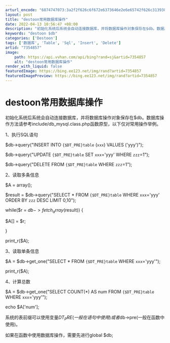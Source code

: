 ```yaml
---
arturl_encode: "6874747073:3a2f2f626c6f672e6373646e2e6e65742f626c313938383533:302f61727469636c652f64657461696c732f37333534383537"
layout: post
title: "destoon常用数据库操作"
date: 2022-04-13 10:56:47 +08:00
description: "初始化系统后系统会自动连接数据库，并将数据库操作对象保存在$db。数据库操作方法请参考include"
keywords: "destoon $db"
categories: ['Destoon']
tags: ['数据库', 'Table', 'Sql', 'Insert', 'Delete']
artid: "7354857"
image:
    path: https://api.vvhan.com/api/bing?rand=sj&artid=7354857
    alt: "destoon常用数据库操作"
render_with_liquid: false
featuredImage: https://bing.ee123.net/img/rand?artid=7354857
featuredImagePreview: https://bing.ee123.net/img/rand?artid=7354857
---
```


# destoon常用数据库操作

初始化系统后系统会自动连接数据库，并将数据库操作对象保存在$db。数据库操作方法请参考include/db_mysql.class.php函数原型，以下仅对常用操作举例。
  
  

1、执行SQL语句
  
  

$db->query("INSERT INTO `{$DT_PRE}table` (`xxx`) VALUES ('yyy')");

  

$db->query("UPDATE `{$DT_PRE}table` SET `xxx`='yyy' WHERE `zzz`=1");

  

$db->query("DELETE FROM `{$DT_PRE}table` WHERE `zzz`=1");

  
  

2、读取多条信息
  
  

$A = array();
  
$result = $db->query("SELECT * FROM `{$DT_PRE}table` WHERE `xxx`='yyy' ORDER BY `zzz` DESC LIMIT 0,10");
  
while($r = $db->fetch_array($result)) {
  
$A[] = $r;
  
}
  
print_r($A);

  

3、读取单条信息
  
  

$A = $db->get_one("SELECT * FROM `{$DT_PRE}table` WHERE `xxx`='yyy'");
  
print_r($A);

  

4、计算总数
  
  

$A = $db->get_one("SELECT COUNT(*) AS num FROM `{$DT_PRE}table` WHERE `xxx`='yyy'");
  
echo $A['num'];

  

系统的表前缀可以使用变量$DT_PRE(一般在语句中使用)或者$db->pre(一般在函数中使用)。
  

如果在函数中使用数据库操作，需要先进行global $db;
